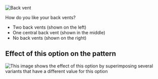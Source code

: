 ![Back vent](backvent.svg)

How do you like your back vents?

- Two back vents (shown on the left)
- One central back vent (shown in the middle)
- No back vents (shown on the right)

## Effect of this option on the pattern

![This image shows the effect of this option by superimposing several variants that have a different value for this option](jaeger_backvent_sample.svg "Effect of this option on the pattern")
